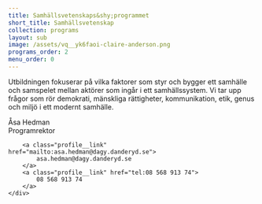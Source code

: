 ```yaml
---
title: Samhällsvetenskaps&shy;programmet
short_title: Samhällsvetenskap
collection: programs
layout: sub
image: /assets/vq__yk6faoi-claire-anderson.png
programs_order: 2
menu_order: 0
---
```


Utbildningen fokuserar på vilka faktorer som styr och bygger ett
samhälle och samspelet mellan aktörer som ingår i ett samhällssystem.
Vi tar upp frågor som rör demokrati, mänskliga rättigheter,
kommunikation, etik, genus och miljö i ett modernt samhälle.

<div class="profile">
	<div class="profile__info">
		<div class="profile__title">Åsa Hedman</div>
		<div>Programrektor</div>

		<a class="profile__link" href="mailto:asa.hedman@dagy.danderyd.se">
			asa.hedman@dagy.danderyd.se
		</a>
		<a class="profile__link" href="tel:08 568 913 74">
			08 568 913 74
		</a>
	</div>
</div>
